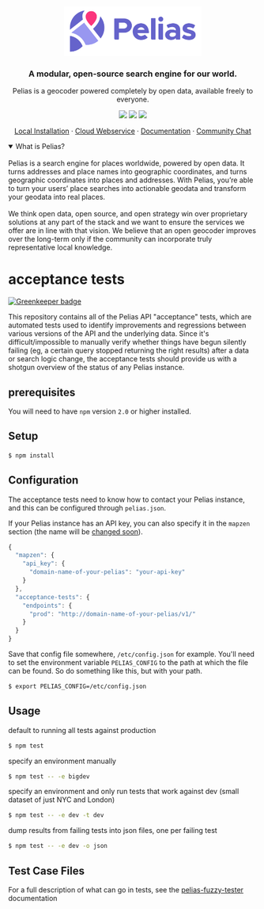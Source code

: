 <p align="center">
  <img height="100" src="https://raw.githubusercontent.com/pelias/design/master/logo/pelias_github/Github_markdown_hero.png">
</p>
<h3 align="center">A modular, open-source search engine for our world.</h3>
<p align="center">Pelias is a geocoder powered completely by open data, available freely to everyone.</p>
<p align="center">
<a href="https://en.wikipedia.org/wiki/MIT_License"><img src="https://img.shields.io/github/license/pelias/api?style=flat&color=orange" /></a>
<a href="https://hub.docker.com/u/pelias"><img src="https://img.shields.io/docker/pulls/pelias/api?style=flat&color=informational" /></a>
<a href="https://gitter.im/pelias/pelias"><img src="https://img.shields.io/gitter/room/pelias/pelias?style=flat&color=yellow" /></a>
</p>
<p align="center">
	<a href="https://github.com/pelias/docker">Local Installation</a> ·
        <a href="https://geocode.earth">Cloud Webservice</a> ·
	<a href="https://github.com/pelias/documentation">Documentation</a> ·
	<a href="https://gitter.im/pelias/pelias">Community Chat</a>
</p>
<details open>
<summary>What is Pelias?</summary>
<br />
Pelias is a search engine for places worldwide, powered by open data. It turns addresses and place names into geographic coordinates, and turns geographic coordinates into places and addresses. With Pelias, you’re able to turn your users’ place searches into actionable geodata and transform your geodata into real places.
<br /><br />
We think open data, open source, and open strategy win over proprietary solutions at any part of the stack and we want to ensure the services we offer are in line with that vision. We believe that an open geocoder improves over the long-term only if the community can incorporate truly representative local knowledge.
</details>

# acceptance tests

[![Greenkeeper badge](https://badges.greenkeeper.io/pelias/acceptance-tests.svg)](https://greenkeeper.io/)

This repository contains all of the Pelias API "acceptance" tests, which are automated tests used to identify
improvements and regressions between various versions of the API and the underlying data. Since it's
difficult/impossible to manually verify whether things have begun silently failing (eg, a certain query stopped
returning the right results) after a data or search logic change, the acceptance tests should provide us with a
shotgun overview of the status of any Pelias instance.

## prerequisites

You will need to have `npm` version `2.0` or higher installed.

## Setup

```bash
$ npm install
```

## Configuration

The acceptance tests need to know how to contact your Pelias instance, and this can be configured through `pelias.json`.

If your Pelias instance has an API key, you can also specify it in the `mapzen`
section (the name will be [changed soon](https://github.com/pelias/acceptance-tests/issues/465)).

```javascript
{
  "mapzen": {
    "api_key": {
      "domain-name-of-your-pelias": "your-api-key"
    }
  },
  "acceptance-tests": {
    "endpoints": {
      "prod": "http://domain-name-of-your-pelias/v1/"
    }
  }
}
```

Save that config file somewhere, `/etc/config.json` for example. You'll need to
set the environment variable `PELIAS_CONFIG` to the path at which the file can
be found. So do something like this, but with your path.

```bash
$ export PELIAS_CONFIG=/etc/config.json
```

## Usage

default to running all tests against production

```bash
$ npm test
```

specify an environment manually
```bash
$ npm test -- -e bigdev
```

specify an environment and only run tests that work against dev (small dataset of just NYC and London)

```bash
$ npm test -- -e dev -t dev
```

dump results from failing tests into json files, one per failing test

```bash
$ npm test -- -e dev -o json
```


## Test Case Files

For a full description of what can go in tests, see the
[pelias-fuzzy-tester](https://github.com/pelias/fuzzy-tester) documentation
